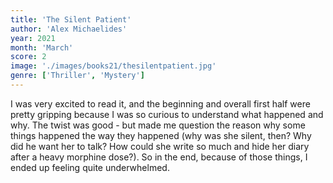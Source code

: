 ```yaml
---
title: 'The Silent Patient'
author: 'Alex Michaelides'
year: 2021
month: 'March'
score: 2
image: './images/books21/thesilentpatient.jpg'
genre: ['Thriller', 'Mystery']
---
```


I was very excited to read it, and the beginning and overall first half were pretty gripping because I was so curious to understand what happened and why. The twist was good - but made me question the reason why some things happened the way they happened (why was she silent, then? Why did he want her to talk? How could she write so much and hide her diary after a heavy morphine dose?). So in the end, because of those things, I ended up feeling quite underwhelmed.
